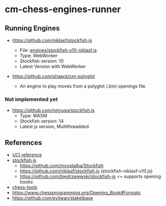 # cm-chess-engines-runner

## Running Engines

- https://github.com/niklasf/stockfish.js
  - File: [engines/stockfish-v10-niklasf.js]()
  - Type: WebWorker
  - Stockfish version: 10
  - Latest Version with WebWorker

- https://github.com/shaack/cm-polyglot
  - An engine to play moves from a polyglot (.bin) openings file.

### Not implemented yet
- https://github.com/nmrugg/stockfish.js
  - Type: WASM
  - Stockfish version: 14
  - Latest js version, Multithreadded

## References

- [UCI reference](http://page.mi.fu-berlin.de/block/uci.htm)
- [stockfish.js](https://github.com/nmrugg/stockfish.js/)
  - https://github.com/mcostalba/Stockfish
  - https://github.com/niklasf/stockfish.js (stockfish-niklasf-v10.js)
  - https://github.com/bjedrzejewski/stockfish-js <= supports opening books
- [chess-tools](https://github.com/johnfontaine/chess-tools)
- https://www.chessprogramming.org/Opening_Book#Formats 
- https://github.com/evilwan/stakelbase

